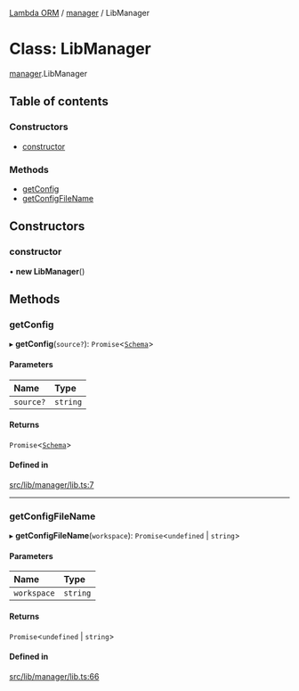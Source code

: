 [Lambda ORM](../README.md) / [manager](../modules/manager.md) / LibManager

# Class: LibManager

[manager](../modules/manager.md).LibManager

## Table of contents

### Constructors

- [constructor](manager.LibManager.md#constructor)

### Methods

- [getConfig](manager.LibManager.md#getconfig)
- [getConfigFileName](manager.LibManager.md#getconfigfilename)

## Constructors

### constructor

• **new LibManager**()

## Methods

### getConfig

▸ **getConfig**(`source?`): `Promise`<[`Schema`](../interfaces/model.Schema.md)\>

#### Parameters

| Name | Type |
| :------ | :------ |
| `source?` | `string` |

#### Returns

`Promise`<[`Schema`](../interfaces/model.Schema.md)\>

#### Defined in

[src/lib/manager/lib.ts:7](https://github.com/FlavioLionelRita/lambda-orm/blob/8e54723/src/lib/manager/lib.ts#L7)

___

### getConfigFileName

▸ **getConfigFileName**(`workspace`): `Promise`<`undefined` \| `string`\>

#### Parameters

| Name | Type |
| :------ | :------ |
| `workspace` | `string` |

#### Returns

`Promise`<`undefined` \| `string`\>

#### Defined in

[src/lib/manager/lib.ts:66](https://github.com/FlavioLionelRita/lambda-orm/blob/8e54723/src/lib/manager/lib.ts#L66)
